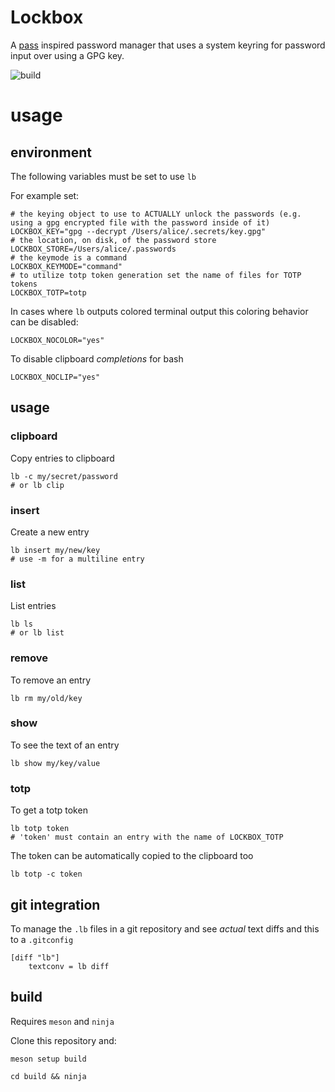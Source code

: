 Lockbox
===

A [pass](https://www.passwordstore.org/) inspired password manager that uses a system
keyring for password input over using a GPG key.

![build](https://github.com/enckse/lockbox/actions/workflows/main.yml/badge.svg)

# usage

## environment

The following variables must be set to use `lb`

For example set:
```
# the keying object to use to ACTUALLY unlock the passwords (e.g. using a gpg encrypted file with the password inside of it)
LOCKBOX_KEY="gpg --decrypt /Users/alice/.secrets/key.gpg"
# the location, on disk, of the password store
LOCKBOX_STORE=/Users/alice/.passwords
# the keymode is a command
LOCKBOX_KEYMODE="command"
# to utilize totp token generation set the name of files for TOTP tokens
LOCKBOX_TOTP=totp
```

In cases where `lb` outputs colored terminal output this coloring behavior can be disabled:
```
LOCKBOX_NOCOLOR="yes"
```

To disable clipboard _completions_ for bash
```
LOCKBOX_NOCLIP="yes"
```

## usage

### clipboard

Copy entries to clipboard
```
lb -c my/secret/password
# or lb clip
```

### insert

Create a new entry
```
lb insert my/new/key
# use -m for a multiline entry
```

### list

List entries
```
lb ls
# or lb list
```

### remove

To remove an entry
```
lb rm my/old/key
```

### show

To see the text of an entry
```
lb show my/key/value
```

### totp

To get a totp token
```
lb totp token
# 'token' must contain an entry with the name of LOCKBOX_TOTP
```

The token can be automatically copied to the clipboard too
```
lb totp -c token
```

## git integration

To manage the `.lb` files in a git repository and see _actual_ text diffs and this to a `.gitconfig`
```
[diff "lb"]
    textconv = lb diff
```

## build

Requires `meson` and `ninja`

Clone this repository and:
```
meson setup build
```

```
cd build && ninja
```
